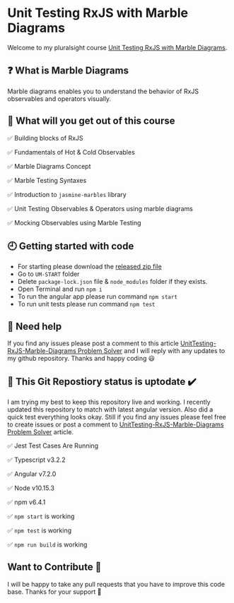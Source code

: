 # Unit Testing RxJS with Marble Diagrams

Welcome to my pluralsight course [Unit Testing RxJS with Marble Diagrams](https://app.pluralsight.com/library/courses/unit-testing-rxjs-marble-diagrams/table-of-contents). 

## ❓ What is Marble Diagrams

Marble diagrams enables you to understand the behavior of RxJS observables and operators visually. 

## 💼 What will you get out of this course

 ✅ Building blocks of RxJS
 
 ✅ Fundamentals of Hot & Cold Observables
 
 ✅ Marble Diagrams Concept
 
 ✅ Marble Testing Syntaxes
 
 ✅ Introduction to `jasmine-marbles` library
 
 ✅ Unit Testing Observables & Operators using marble diagrams
 
 ✅ Mocking Observables using Marble Testing
 
 
## 🕘 Getting started with code

 - For starting please download the [released zip file](https://github.com/rupeshtiwari/UnitTesting-RxJS-Marble-Diagrams/releases/tag/GettingStarted)  
 - Go to `UM-START` folder
 - Delete `package-lock.json` file & `node_modules` folder if they exists. 
 - Open Terminal and run `npm i`
 - To run the angular app please run command `npm start`
 - To run unit tests please run command `npm test`

## 📣 Need help

If you find any issues please post a comment to this article [UnitTesting-RxJS-Marble-Diagrams Problem Solver](https://rupeshtiwari.com/unittesting-rxjs-marble-diagrams-problem-solver/) and I will reply with any updates to my github repository. 
Thanks and happy coding 😃

## 💯 This Git Repostiory status is uptodate ✔️

I am trying my best to keep this repository live and working. I recently updated this repository to match with latest angular version.
Also did a quick test everything looks okay. Still if you find any issues please feel free to create issues or post a comment to [UnitTesting-RxJS-Marble-Diagrams Problem Solver](https://rupeshtiwari.com/unittesting-rxjs-marble-diagrams-problem-solver/) article.  

✅ Jest Test Cases Are Running

✅ Typescript v3.2.2

✅ Angular v7.2.0

✅ Node v10.15.3

✅ npm v6.4.1

✅ `npm start` is working

✅ `npm test` is working

✅ `npm run build` is working 


## Want to Contribute 🙏

I will be happy to take any pull requests that you have to improve this code base. Thanks for your support 🙏 
